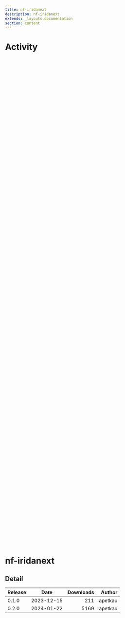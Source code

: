 ```yaml
---
title: nf-iridanext
description: nf-iridanext
extends: _layouts.documentation
section: content
---
```


# Activity

<div style="position: relative; height:40vh; width:80vw">
    <canvas id="releases"></canvas>
</div>
<script type="module" src="docs/nf-iridanext/nf-iridanext.js"></script>

# nf-iridanext
            

## Detail

| Release                               | Date | Downloads                        | Author |
| :------------ | :---------: | ------: | -----------: |
 | 0.1.0 | 2023-12-15 | 211 | apetkau |
 | 0.2.0 | 2024-01-22 | 5169 | apetkau |
